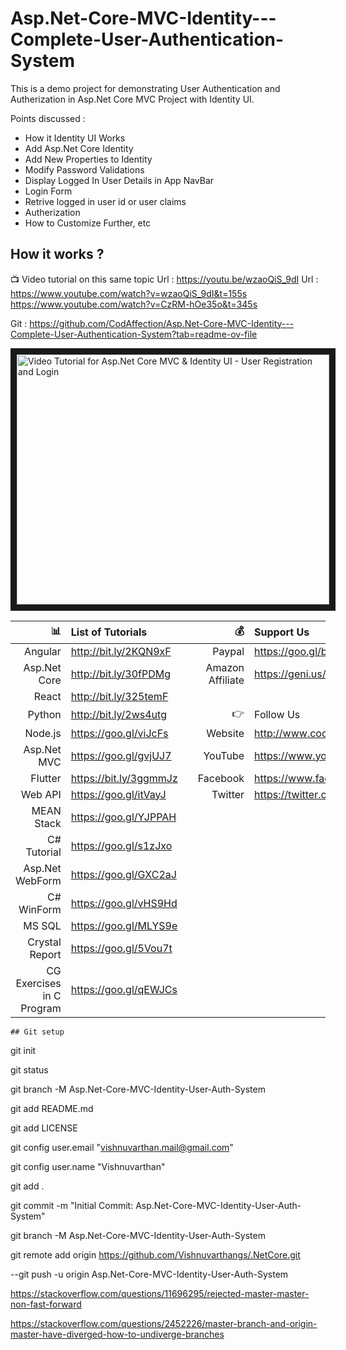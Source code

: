 # Asp.Net-Core-MVC-Identity---Complete-User-Authentication-System

This is a demo project for demonstrating User Authentication and Autherization in Asp.Net Core MVC Project with Identity UI.

Points discussed :

- How it Identity UI Works
- Add Asp.Net Core Identity
- Add New Properties to Identity
- Modify Password Validations
- Display Logged In User Details in App NavBar
- Login Form
- Retrive logged in user id or user claims
- Autherization
- How to Customize Further, etc

## How it works ?

:tv: Video tutorial on this same topic
Url : https://youtu.be/wzaoQiS_9dI
Url : https://www.youtube.com/watch?v=wzaoQiS_9dI&t=155s
https://www.youtube.com/watch?v=CzRM-hOe35o&t=345s

Git : https://github.com/CodAffection/Asp.Net-Core-MVC-Identity---Complete-User-Authentication-System?tab=readme-ov-file

<a href="http://www.youtube.com/watch?feature=player_embedded&v=wzaoQiS_9dI
" target="_blank"><img src="http://img.youtube.com/vi/wzaoQiS_9dI/0.jpg" 
alt="Video Tutorial for Asp.Net Core MVC & Identity UI - User Registration and Login" width="500" height="400" border="10" /></a>

|               :bar_chart: | List of Tutorials      |     |       :moneybag: | Support Us                            |
| ------------------------: | :--------------------- | --- | ---------------: | :------------------------------------ |
|                   Angular | http://bit.ly/2KQN9xF  |     |           Paypal | https://goo.gl/bPcyXW                 |
|              Asp.Net Core | http://bit.ly/30fPDMg  |     | Amazon Affiliate | https://geni.us/JDzpE                 |
|                     React | http://bit.ly/325temF  |     |
|                    Python | http://bit.ly/2ws4utg  |     |    :point_right: | Follow Us                             |
|                   Node.js | https://goo.gl/viJcFs  |     |          Website | http://www.codaffection.com           |
|               Asp.Net MVC | https://goo.gl/gvjUJ7  |     |          YouTube | https://www.youtube.com/codaffection  |
|                   Flutter | https://bit.ly/3ggmmJz |     |         Facebook | https://www.facebook.com/codaffection |
|                   Web API | https://goo.gl/itVayJ  |     |          Twitter | https://twitter.com/CodAffection      |
|                MEAN Stack | https://goo.gl/YJPPAH  |     |
|               C# Tutorial | https://goo.gl/s1zJxo  |     |
|           Asp.Net WebForm | https://goo.gl/GXC2aJ  |     |
|                C# WinForm | https://goo.gl/vHS9Hd  |     |
|                    MS SQL | https://goo.gl/MLYS9e  |     |
|            Crystal Report | https://goo.gl/5Vou7t  |     |
| CG Exercises in C Program | https://goo.gl/qEWJCs  |     |


```
## Git setup
```

git init

git status

git branch -M Asp.Net-Core-MVC-Identity-User-Auth-System

git add README.md

git add LICENSE

git config user.email "vishnuvarthan.mail@gmail.com"

git config user.name "Vishnuvarthan"

git add .

git commit -m "Initial Commit: Asp.Net-Core-MVC-Identity-User-Auth-System"

git branch -M Asp.Net-Core-MVC-Identity-User-Auth-System

git remote add origin https://github.com/Vishnuvarthangs/.NetCore.git

--git push -u origin Asp.Net-Core-MVC-Identity-User-Auth-System




https://stackoverflow.com/questions/11696295/rejected-master-master-non-fast-forward

https://stackoverflow.com/questions/2452226/master-branch-and-origin-master-have-diverged-how-to-undiverge-branches

```